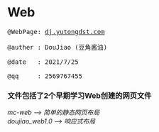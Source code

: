 # Web
<pre>
@WebPage: <a href="http://dj.yutongdst.com/">dj.yutongdst.com</a> </br>
@auther : DouJiao (豆角酱油) </br>
@date   : 2021/7/25 </br>
@qq     : 2569767455 
</pre>

<h3>文件包括了2个早期学习Web创建的网页文件 </h3>

<i>
mc-web --> 简单的静态网页布局  </br>
doujiao_web1.0 --> 响应式布局 </br>
</i>

